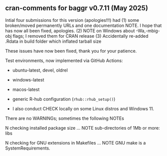 ## cran-comments for baggr v0.7.11 (May 2025)

Intial four submissions for this version (apologies!!!) had 
(1) some broken/moved permanently URLs and one documentation NOTE. I hope that has now all been fixed, apologies.
(2) NOTE on Windows about -Wa,-mbig-obj flags; I removed them for CRAN release
(3) Accidentally re-added .Rdata in build folder which inflated tarball size

These issues have now been fixed, thank you for your patience.

Test environments, now implemented via GitHub Actions:

* ubuntu-latest, devel, oldrel
* windows-latest
* macos-latest
* generic R-hub configuration (`rhub::rhub_setup()`)

* I also conduct CHECK locally on some Linux distros and Windows 11.

There are no WARNINGs; sometimes the following NOTEs

N checking installed package size ... NOTE
  sub-directories of 1Mb or more: libs
  
N checking for GNU extensions in Makefiles ... NOTE
  GNU make is a SystemRequirements.
